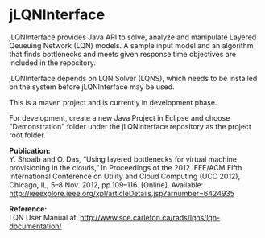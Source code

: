jLQNInterface
=============

jLQNInterface provides Java API to solve, analyze and manipulate Layered Qeueuing Network (LQN) models. A sample input model and an algorithm that finds bottlenecks and meets given response time objectives are included in the repository. 

jLQNInterface depends on LQN Solver (LQNS), which needs to be installed on the system before jLQNInterface may be used.

This is a maven project and is currently in development phase.

For development, create a new Java Project in Eclipse and choose "Demonstration" folder under the jLQNInterface repository as the project root folder.

<b>Publication:</b><br/>
Y. Shoaib and O. Das, “Using layered bottlenecks for virtual machine provisioning in the clouds,” in Proceedings of the 2012 IEEE/ACM Fifth International Conference on Utility and Cloud Computing (UCC 2012), Chicago, IL, 5–8 Nov. 2012, pp.109–116. [Online]. Available: 
http://ieeexplore.ieee.org/xpl/articleDetails.jsp?arnumber=6424935

<b>Reference:</b> <br/>
LQN User Manual at: http://www.sce.carleton.ca/rads/lqns/lqn-documentation/


